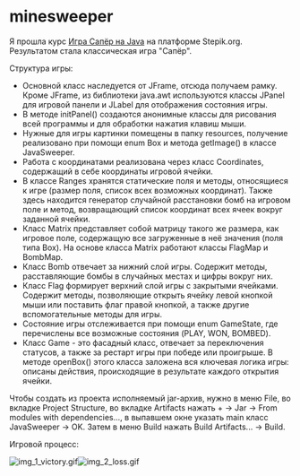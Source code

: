 # minesweeper

<p>Я прошла курс <a href="https://stepik.org/course/52329">Игра Сапёр на Java</a> на платформе Stepik.org. 
Результатом стала классическая игра "Сапёр".</p>
Структура игры:
<ul>
    <li>Основной класс наследуется от JFrame, отсюда получаем рамку. Кроме JFrame, из библиотеки java.awt используются
 классы JPanel для игровой панели и JLabel для отображения состояния игры.</li>
    <li>В методе initPanel() создаются анонимные классы для рисования всей программы и для обработки нажатия клавиш 
мыши.</li>
    <li>Нужные для игры картинки помещены в папку resources, получение реализовано при помощи enum Box и метода
 getImage() в классе JavaSweeper.</li>
    <li>Работа с координатами реализована через класс Coordinates, содержащий в себе координаты игровой ячейки.</li>
    <li>В классе Ranges хранятся статические поля и методы, относящиеся к игре (размер поля, список всех возможных 
координат). Также здесь находится генератор случайной расстановки бомб на игровом поле и метод, возвращающий
список координат всех ячеек вокруг заданной ячейки.</li>
    <li>Класс Matrix представляет собой матрицу такого же размера, как игровое поле, содержащую все загруженные в неё 
значения (поля типа Box). На основе класса Matrix работают классы FlagMap и BombMap.</li>
    <li>Класс Bomb отвечает за нижний слой игры. Содержит методы, расставляющие бомбы в случайных местах и цифры 
вокруг них.</li>
    <li>Класс Flag формирует верхний слой игры с закрытыми ячейками. Содержит методы, позволяющие открыть ячейку
левой кнопкой мыши или поставить флаг правой кнопкой, а также другие вспомогательные методы для игры.</li>
    <li>Состояние игры отслеживается при помощи enum GameState, где перечислены все возможные состояния (PLAY, WON,
BOMBED).</li>
    <li>Класс Game - это фасадный класс, отвечает за переключения статусов, а также за рестарт игры при победе или 
проигрыше. В методе openBox() этого класса заложена вся ключевая логика игры: описаны действия, происходящие в результате
каждого открытия ячейки.</li>
</ul>
<p>Чтобы создать из проекта исполняемый jar-архив, нужно в меню File, во вкладке Project Structure, во вкладке
Artifacts нажать + -> Jar -> From modules with dependencies..., в выпавшем окне указать main класс JavaSweeper -> OK.
Затем в меню Build нажать Build Artifacts... -> Build.</p>

<p>Игровой процесс:</p>

![img_1_victory.gif](img_1_victory.gif)![img_2_loss.gif](img_2_loss.gif)